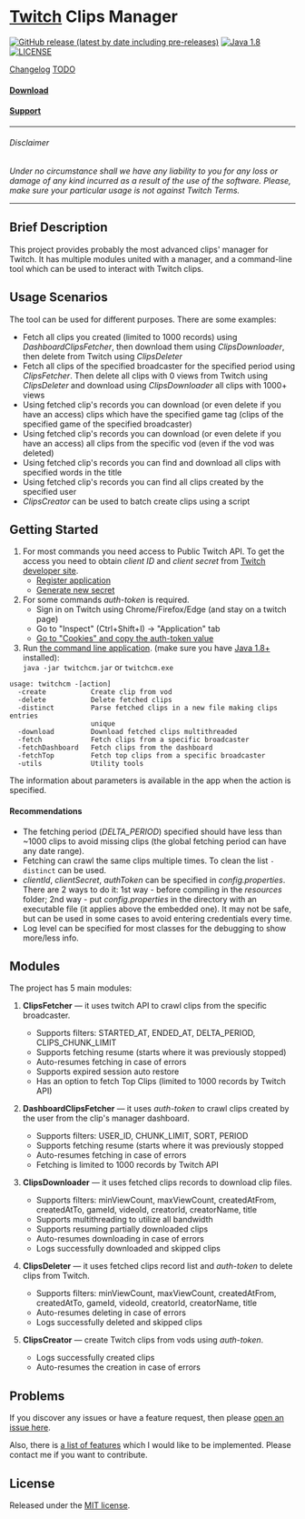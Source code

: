 # [Twitch](https://www.twitch.tv/) Clips Manager

[![GitHub release (latest by date including pre-releases)](https://img.shields.io/github/v/release/kappaflow/twitchcm?include_prereleases)](https://github.com/kappaflow/twitchcm/releases)
[![Java 1.8](https://img.shields.io/badge/Java-1.8-blue)](https://www.oracle.com/java/technologies/javase-jre8-downloads.html)
[![LICENSE](https://img.shields.io/github/license/kappaflow/twitchcm)](https://github.com/kappaflow/twitchcm/blob/master/LICENSE)

[Changelog](./CHANGELOG.md) [TODO](./TODO)

#### [Download](https://github.com/kappaflow/twitchcm/releases)
#### [Support](https://github.com/kappaflow/twitchcm/issues)

--------
###### Disclaimer
*Under no circumstance shall we have any liability to you for any loss or damage of any kind incurred as a result of the use of the software. Please, make sure your particular usage is not against Twitch Terms.*

--------
## Brief Description

This project provides probably the most advanced clips' manager for Twitch. It has multiple modules united with a manager, and a command-line tool which can be used to interact with Twitch clips.

## Usage Scenarios

The tool can be used for different purposes. There are some examples:
* Fetch all clips you created (limited to 1000 records) using *DashboardClipsFetcher*, then download them using *ClipsDownloader*, then delete from Twitch using *ClipsDeleter*
* Fetch all clips of the specified broadcaster for the specified period using *ClipsFetcher*. Then delete all clips with 0 views from Twitch using *ClipsDeleter* and download using *ClipsDownloader* all clips with 1000+ views
* Using fetched clip's records you can download (or even delete if you have an access) clips which have the specified game tag (clips of the specified game of the specified broadcaster)
* Using fetched clip's records you can download (or even delete if you have an access) all clips from the specific vod (even if the vod was deleted)
* Using fetched clip's records you can find and download all clips with specified words in the title
* Using fetched clip's records you can find all clips created by the specified user
* *ClipsCreator* can be used to batch create clips using a script

## Getting Started

1. For most commands you need access to Public Twitch API. To get the access you need to obtain *client ID* and *client secret* from [Twitch developer site](https://dev.twitch.tv/dashboard/apps/create). 
    * [Register application](.github/registerApp.jpg)
    * [Generate new secret](.github/manageApp.jpg)
2. For some commands *auth-token* is required.
    * Sign in on Twitch using Chrome/Firefox/Edge (and stay on a twitch page)
    * Go to "Inspect" (Ctrl+Shift+I) -> "Application" tab
    * [Go to "Cookies" and copy the auth-token value](.github/auth-token.jpg)
3. Run [the command line application](https://github.com/kappaflow/twitchcm/releases). (make sure you have [Java 1.8+](https://www.oracle.com/java/technologies/javase-jre8-downloads.html) installed):  
`java -jar twitchcm.jar` or `twitchcm.exe`
```
usage: twitchcm -[action]
  -create           Create clip from vod
  -delete           Delete fetched clips
  -distinct         Parse fetched clips in a new file making clips entries
                    unique
  -download         Download fetched clips multithreaded
  -fetch            Fetch clips from a specific broadcaster
  -fetchDashboard   Fetch clips from the dashboard
  -fetchTop         Fetch top clips from a specific broadcaster
  -utils            Utility tools
```
The information about parameters is available in the app when the action is specified.

#### Recommendations
* The fetching period (*DELTA_PERIOD*) specified should have less than ~1000 clips to avoid missing clips (the global fetching period can have any date range).
* Fetching can crawl the same clips multiple times. To clean the list `-distinct` can be used.
* *clientId*, *clientSecret*, *authToken* can be specified in *config.properties*. There are 2 ways to do it: 1st way - before compiling in the *resources* folder; 2nd way - put *config.properties* in the directory with an executable file (it applies above the embedded one). It may not be safe, but can be used in some cases to avoid entering credentials every time.
* Log level can be specified for most classes for the debugging to show more/less info.

## Modules

The project has 5 main modules:
1. **ClipsFetcher** — it uses twitch API to crawl clips from the specific broadcaster.
    * Supports filters: STARTED_AT, ENDED_AT, DELTA_PERIOD, CLIPS_CHUNK_LIMIT
    * Supports fetching resume (starts where it was previously stopped)
    * Auto-resumes fetching in case of errors
    * Supports expired session auto restore
    * Has an option to fetch Top Clips (limited to 1000 records by Twitch API)
    
2. **DashboardClipsFetcher** — it uses *auth-token* to crawl clips created by the user from the clip's manager dashboard.
    * Supports filters: USER_ID, CHUNK_LIMIT, SORT, PERIOD
    * Supports fetching resume (starts where it was previously stopped
    * Auto-resumes fetching in case of errors
    * Fetching is limited to 1000 records by Twitch API
    
3. **ClipsDownloader** — it uses fetched clips records to download clip files.
    * Supports filters: minViewCount, maxViewCount, createdAtFrom, createdAtTo, gameId, videoId, creatorId, creatorName, title
    * Supports multithreading to utilize all bandwidth
    * Supports resuming partially downloaded clips
    * Auto-resumes downloading in case of errors
    * Logs successfully downloaded and skipped clips
    
4. **ClipsDeleter** — it uses fetched clips record list and *auth-token* to delete clips from Twitch.
    * Supports filters: minViewCount, maxViewCount, createdAtFrom, createdAtTo, gameId, videoId, creatorId, creatorName, title
    * Auto-resumes deleting in case of errors
    * Logs successfully deleted and skipped clips

5. **ClipsCreator** — create Twitch clips from vods using *auth-token*.
    * Logs successfully created clips
    * Auto-resumes the creation in case of errors

## Problems

If you discover any issues or have a feature request, then please [open an issue here](https://github.com/kappaflow/twitchcm/issues/new).

Also, there is [a list of features](./TODO) which I would like to be implemented. Please contact me if you want to contribute.

## License

Released under the [MIT license](./LICENSE).
